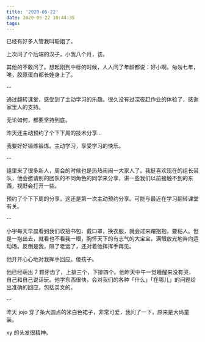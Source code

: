 ```yaml
---
title: '2020-05-22'
date: 2020-05-22 10:44:35
tags:
---
```


已经有好多人管我叫聪姐了。

上次问了个后端的汉子，小我八个月，该。

其他的不敢问了。想起刚到中标的时候，人人问了年龄都说：好小啊。匆匆七年，唉，胶原蛋白都长娃身上了。

--

通过翻转课堂，感受到了主动学习的乐趣。很久没有过深夜赶作业的体验了，感谢家里人的支持。

无论如何，都要坚持到底。

昨天还主动预约了个下下周的技术分享...

我要好好锻炼锻炼。主动学习，享受学习的快乐。

--

组里来了很多新人，周会的时候也是热热闹闹一大家人了。我挺喜欢现在的组长带队，他会邀请别的团队的不同角色的同学来分享，讲一些我们以前接触不到的东西，视野会打开一些。

预约了个下下周的分享，这还是第一次主动预约分享。可能与最近在学习翻转课堂有关。

--

小宇每天早晨看到我们收拾书包、戴口罩，换衣服，就会过来蹭抱抱，要粘人。但是一抱出去，就看也不看我一眼，胸怀天下的有志气的大宝宝，满眼放光地奔向运动场。反倒是我，隔了老远了，还对着他挥挥手再见。

他开开心心地对我挥手回应。傻孩子。

他已经萌出 7 颗牙齿了，上排三个，下排四个。他昨天中午一觉睡醒来没有哭，自己和自己说话玩。他学东西很快，会对我们的各种「什么」「在哪儿」的问题给出准确的回应，包括英文的。

--

昨天 jojo 穿了条大圆点的米白色裙子，非常可爱，我问了一下，原来是大码童装。

xy 的头发很精神。
